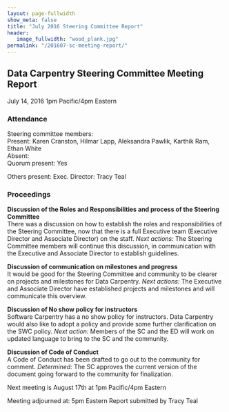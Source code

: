 ```yaml
---
layout: page-fullwidth
show_meta: false
title: "July 2016 Steering Committee Report"
header:
   image_fullwidth: "wood_plank.jpg"
permalink: "/201607-sc-meeting-report/"
---
```



## Data Carpentry Steering Committee Meeting Report
July 14, 2016
1pm Pacific/4pm Eastern

### Attendance

Steering committee members:  
Present: Karen Cranston, Hilmar Lapp, Aleksandra Pawlik, Karthik Ram, Ethan White  
Absent:  
Quorum present: Yes

Others present:
Exec. Director: Tracy Teal

### Proceedings

**Discussion of the Roles and Responsibilities and process of the Steering Committee**  
There was a discussion on how to establish the roles and responsibilities of the Steering Committee, now that there is a full Executive team (Executive Director and Associate Director) on the staff.
*Next actions:* The Steering Committee members will continue this discussion, in communication with the Executive and Associate Director to establish guidelines.

**Discussion of communication on milestones and progress**  
It would be good for the Steering Committee and community to be clearer on projects and milestones for Data Carpentry.
*Next actions:* The Executive and Associate Director have established projects and milestones and will communicate this overview.

**Discussion of No show policy for instructors**  
Software Carpentry has a no show policy for instructors. Data Carpentry would also like to adopt a policy and provide some further clarification on the SWC policy.
*Next action:* Members of the SC and the ED will work on updated language to bring to the SC and the community.

**Discussion of Code of Conduct**  
A Code of Conduct has been drafted to go out to the community for comment. *Determined:* The SC approves the current version of the document going forward to the community for finalization.


Next meeting is August 17th at 1pm Pacific/4pm Eastern

Meeting adjourned at: 5pm Eastern
Report submitted by Tracy Teal
